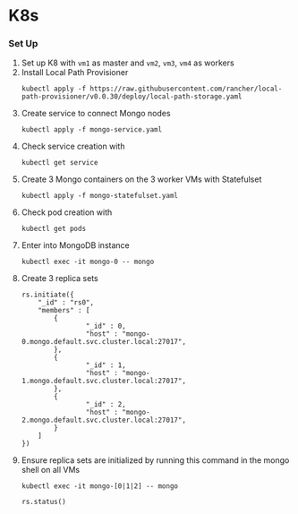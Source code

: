 # K8s

### Set Up
1. Set up K8 with `vm1` as master and `vm2`, `vm3`, `vm4` as workers
2. Install Local Path Provisioner
    ```
    kubectl apply -f https://raw.githubusercontent.com/rancher/local-path-provisioner/v0.0.30/deploy/local-path-storage.yaml
    ```
3. Create service to connect Mongo nodes
    ```
    kubectl apply -f mongo-service.yaml
    ```
4. Check service creation with
    ```
    kubectl get service
    ```
5. Create 3 Mongo containers on the 3 worker VMs with Statefulset
    ```
    kubectl apply -f mongo-statefulset.yaml
    ```
6. Check pod creation with
    ```
    kubectl get pods
    ```
7. Enter into MongoDB instance
    ```
    kubectl exec -it mongo-0 -- mongo
    ```
8. Create 3 replica sets
    ```
    rs.initiate({
        "_id" : "rs0",
        "members" : [
            {
                    "_id" : 0,
                    "host" : "mongo-0.mongo.default.svc.cluster.local:27017",
            },
            {
                    "_id" : 1,
                    "host" : "mongo-1.mongo.default.svc.cluster.local:27017",
            },
            {
                    "_id" : 2,
                    "host" : "mongo-2.mongo.default.svc.cluster.local:27017",
            }
        ]
    })
    ```
9. Ensure replica sets are initialized by running this command in the mongo shell on all VMs
    ```
    kubectl exec -it mongo-[0|1|2] -- mongo

    rs.status()
    ```
